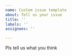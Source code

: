 ```yaml
---
name: Custom issue template
about: Tell us your issue
title: ''
labels: ''
assignees: ''

---
```


Pls tell us what you think
